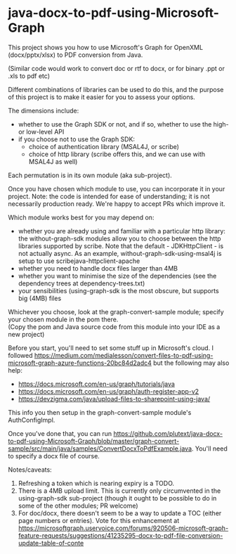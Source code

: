 # java-docx-to-pdf-using-Microsoft-Graph

This project shows you how to use Microsoft's Graph for OpenXML (docx/pptx/xlsx) to PDF conversion from Java.

(Similar code would work to convert doc or rtf to docx, or for binary .ppt or .xls to pdf etc)

Different combinations of libraries can be used to do this, and the purpose of this
project is to make it easier for you to assess your options.     

The dimensions include:
- whether to use the Graph SDK or not, and if so, whether to use the high- or low-level API
- if you choose not to use the Graph SDK:
  - choice of authentication library (MSAL4J, or scribe)
  - choice of http library (scribe offers this, and we can use with MSAL4J as well) 

Each permutation is in its own module (aka sub-project).

Once you have chosen which module to use, you can incorporate it in your project. Note: the code is intended for ease of understanding; it is not necessarily production ready.  We're happy to accept PRs which improve it.

Which module works best for you may depend on:
- whether you are already using and familiar with a particular http library: the without-graph-sdk modules allow you to choose between the http libraries supported by scribe.  Note that the default - JDKHttpClient - is not actually async.  As an example, without-graph-sdk-using-msal4j is setup to use scribejava-httpclient-apache
- whether you need to handle docx files larger than 4MB
- whether you want to minimise the size of the dependencies (see the dependency trees at dependency-trees.txt)
- your sensibilities (using-graph-sdk is the most obscure, but supports big (4MB) files 

Whichever you choose, look at the graph-convert-sample module; specify your chosen module in the pom there.  
(Copy the pom and Java source code from this module into your IDE as a new project) 

Before you start, you'll need to set some stuff up in Microsoft's cloud.  I followed https://medium.com/medialesson/convert-files-to-pdf-using-microsoft-graph-azure-functions-20bc84d2adc4 but the following may also help:

- https://docs.microsoft.com/en-us/graph/tutorials/java
- https://docs.microsoft.com/en-us/graph/auth-register-app-v2
- https://devzigma.com/java/upload-files-to-sharepoint-using-java/

This info you then setup in the graph-convert-sample module's AuthConfigImpl.

Once you've done that, you can run https://github.com/plutext/java-docx-to-pdf-using-Microsoft-Graph/blob/master/graph-convert-sample/src/main/java/samples/ConvertDocxToPdfExample.java.  You'll need to specify a docx file of course.

Notes/caveats:

1.  Refreshing a token which is nearing expiry is a TODO.
2.  There is a 4MB upload limit.  This is currently only circumvented in the using-graph-sdk sub-project
(though it ought to be possible to do in some of the other modules; PR welcome)
3.  For doc/docx, there doesn't seem to be a way to update a TOC (either page numbers or entries).  Vote for this enhancement at https://microsoftgraph.uservoice.com/forums/920506-microsoft-graph-feature-requests/suggestions/41235295-docx-to-pdf-file-conversion-update-table-of-conte 

